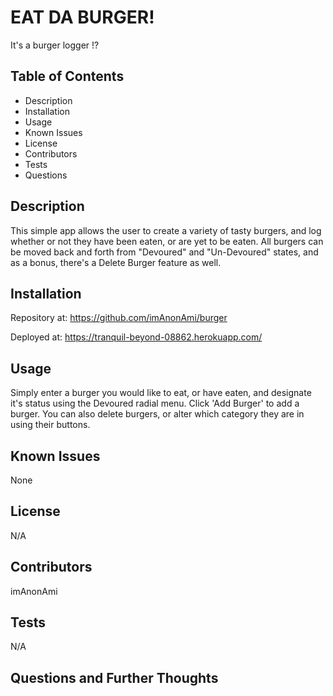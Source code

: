 # EAT DA BURGER!
It's a burger logger !?

## Table of Contents

* Description
* Installation
* Usage
* Known Issues
* License
* Contributors
* Tests
* Questions

## Description
This simple app allows the user to create a variety of tasty burgers, and log whether or not they have been eaten, or are yet to be eaten. All burgers can be moved back and forth from "Devoured" and "Un-Devoured" states, and as a bonus, there's a Delete Burger feature as well.

## Installation
Repository at: https://github.com/imAnonAmi/burger

Deployed at: https://tranquil-beyond-08862.herokuapp.com/

## Usage
Simply enter a burger you would like to eat, or have eaten, and designate it's status using the Devoured radial menu. Click 'Add Burger' to add a burger. You can also delete burgers, or alter which category they are in using their buttons.

## Known Issues

None

## License

N/A

## Contributors

imAnonAmi

## Tests

N/A

## Questions and Further Thoughts
